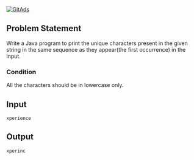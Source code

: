 <a href="https://tracking.gitads.io/?repo=Java-Solutions-TCS-Xplore-Proctored-Assessment"> <img src="https://images.gitads.io/Java-Solutions-TCS-Xplore-Proctored-Assessment" alt="GitAds"/> </a>

## Problem Statement

Write a Java program to print the unique characters present in the given string in the same sequence as they appear(the first occurrence) in the input.

### Condition

All the characters should be in lowercase only.

## Input

    xperience

## Output

    xperinc
